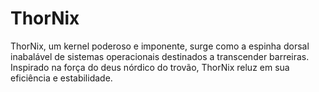 # ThorNix
ThorNix, um kernel poderoso e imponente, surge como a espinha dorsal inabalável de sistemas operacionais destinados a transcender barreiras. Inspirado na força do deus nórdico do trovão, ThorNix reluz em sua eficiência e estabilidade.
